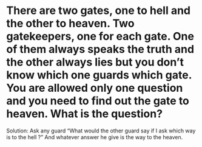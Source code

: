 # There are two gates, one to hell and the other to heaven. Two gatekeepers, one for each gate. One of them always speaks the truth and the other always lies but you don’t know which one guards which gate. You are allowed only one question and you need to find out the gate to heaven. What is the question?

Solution: Ask any guard “What would the other guard say if I ask which way is to the hell ?” And whatever answer he give is the way to the heaven.
